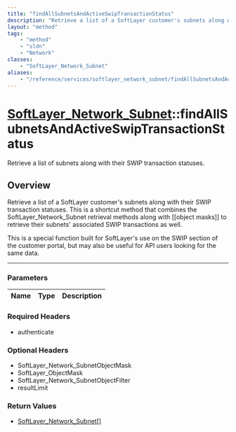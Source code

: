 ```yaml
---
title: "findAllSubnetsAndActiveSwipTransactionStatus"
description: "Retrieve a list of a SoftLayer customer's subnets along with their SWIP transaction statuses. This is a shortcut method... "
layout: "method"
tags:
    - "method"
    - "sldn"
    - "Network"
classes:
    - "SoftLayer_Network_Subnet"
aliases:
    - "/reference/services/softlayer_network_subnet/findAllSubnetsAndActiveSwipTransactionStatus"
---
```

# [SoftLayer_Network_Subnet](/reference/services/SoftLayer_Network_Subnet)::findAllSubnetsAndActiveSwipTransactionStatus

Retrieve a list of subnets along with their SWIP transaction statuses.


## Overview 
Retrieve a list of a SoftLayer customer's subnets along with their SWIP transaction statuses. This is a shortcut method that combines the SoftLayer_Network_Subnet retrieval methods along with [[object masks]] to retrieve their subnets' associated SWIP transactions as well. 

This is a special function built for SoftLayer's use on the SWIP section of the customer portal, but may also be useful for API users looking for the same data. 

-----

### Parameters 
|Name | Type | Description |
| --- | --- | --- |


### Required Headers
* authenticate


### Optional Headers
* SoftLayer_Network_SubnetObjectMask
* SoftLayer_ObjectMask
* SoftLayer_Network_SubnetObjectFilter
* resultLimit

### Return Values
* <a href='/reference/datatypes/SoftLayer_Network_Subnet'>SoftLayer_Network_Subnet[] </a>




